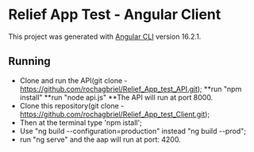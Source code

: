 # Relief App Test - Angular Client

This project was generated with [Angular CLI](https://github.com/angular/angular-cli) version 16.2.1.

## Running

* Clone and run the API(git clone - https://github.com/rochagbriel/Relief_App_test_API.git);
    **run "npm install"
    **run "node api.js"
    **The API will run at port 8000.
* Clone this repository(git clone - https://github.com/rochagbriel/Relief_App_test_Client.git);
* Then at the terminal type 'npm istall';
* Use "ng build --configuration=production" instead "ng build --prod";
* run "ng serve" and the aap will run at port: 4200.
